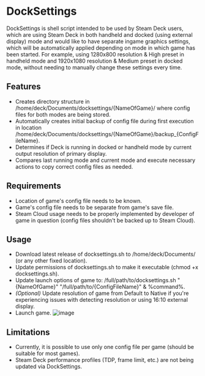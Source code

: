 DockSettings
============

DockSettings is shell script intended to be used by Steam Deck users, which are using Steam Deck in both handheld and docked (using external display) mode and would like to have separate ingame graphics settings, which will be automatically applied depending on mode in which game has been started. For example, using 1280x800 resolution & High preset in handheld mode and 1920x1080 resolution & Medium preset in docked mode, without needing to manually change these settings every time.

Features
--------
- Creates directory structure in /home/deck/Documents/docksettings/{NameOfGame}/ where config files for both modes are being stored.
- Automatically creates initial backup of config file during first execution in location /home/deck/Documents/docksettings/{NameOfGame}/backup_{ConfigFileName}.
- Determines if Deck is running in docked or handheld mode by current output resolution of primary display.
- Compares last running mode and current mode and execute necessary actions to copy correct config files as needed.

Requirements
------------
- Location of game's config file needs to be known.
- Game's config file needs to be separate from game's save file.
- Steam Cloud usage needs to be properly implemented by developer of game in question (config files shouldn't be backed up to Steam Cloud).

Usage
-----
- Download latest release of docksettings.sh to /home/deck/Documents/ (or any other fixed location).
- Update permissions of docksettings.sh to make it executable (chmod +x docksettings.sh).
- Update launch options of game to: /full/path/to/docksettings.sh "{NameOfGame}" "/full/path/to/{ConfigFileName}" & %command%.
- _(Optional)_ Update resolution of game from Default to Native if you're experiencing issues with detecting resolution or using 16:10 external display.
- Launch game.
![image](https://github.com/msterbi/docksettings/assets/50196622/b8c89a9b-6ad4-49b6-a574-28c26312906e)

Limitations
-----------
- Currently, it is possible to use only one config file per game (should be suitable for most games).
- Steam Deck performance profiles (TDP, frame limit, etc.) are not being updated via DockSettings.


